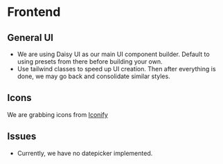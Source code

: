 # Frontend

## General UI

- We are using Daisy UI as our main UI component builder. Default to using presets from there before building your own.
- Use tailwind classes to speed up UI creation. Then after everything is done, we may go back and consolidate similar styles.

## Icons

We are grabbing icons from [Iconify](https://icon-sets.iconify.design/)

## Issues

- Currently, we have no datepicker implemented.
